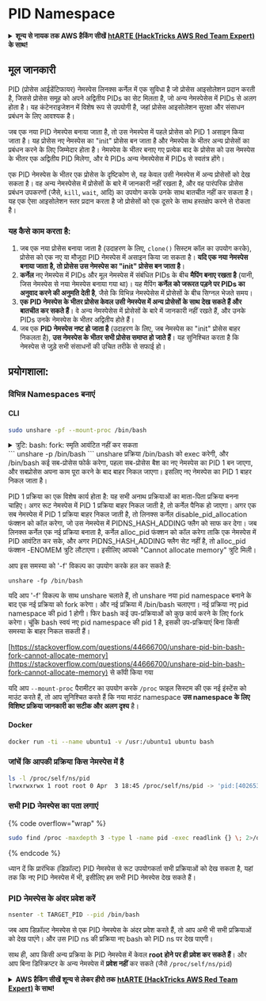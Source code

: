 # PID Namespace

<details>

<summary><strong>शून्य से नायक तक AWS हैकिंग सीखें</strong> <a href="https://training.hacktricks.xyz/courses/arte"><strong>htARTE (HackTricks AWS Red Team Expert)</strong></a><strong> के साथ!</strong></summary>

HackTricks का समर्थन करने के अन्य तरीके:

* यदि आप चाहते हैं कि आपकी **कंपनी का विज्ञापन HackTricks में दिखाई दे** या **HackTricks को PDF में डाउनलोड करें**, तो [**सब्सक्रिप्शन प्लान्स**](https://github.com/sponsors/carlospolop) देखें!
* [**आधिकारिक PEASS & HackTricks स्वैग प्राप्त करें**](https://peass.creator-spring.com)
* [**The PEASS Family**](https://opensea.io/collection/the-peass-family) की खोज करें, हमारा विशेष [**NFTs**](https://opensea.io/collection/the-peass-family) संग्रह
* 💬 [**Discord समूह**](https://discord.gg/hRep4RUj7f) में **शामिल हों** या [**telegram समूह**](https://t.me/peass) में या **Twitter** पर मुझे 🐦 [**@carlospolopm**](https://twitter.com/carlospolopm) **का अनुसरण करें**.
* **HackTricks** के [**github repos**](https://github.com/carlospolop/hacktricks) और [**HackTricks Cloud**](https://github.com/carlospolop/hacktricks-cloud) में PRs सबमिट करके अपनी हैकिंग ट्रिक्स साझा करें.

</details>

## मूल जानकारी

PID (प्रोसेस आईडेंटिफायर) नेमस्पेस लिनक्स कर्नेल में एक सुविधा है जो प्रोसेस आइसोलेशन प्रदान करती है, जिससे प्रोसेस समूह को अपने अद्वितीय PIDs का सेट मिलता है, जो अन्य नेमस्पेसेस में PIDs से अलग होता है। यह कंटेनराइजेशन में विशेष रूप से उपयोगी है, जहां प्रोसेस आइसोलेशन सुरक्षा और संसाधन प्रबंधन के लिए आवश्यक है।

जब एक नया PID नेमस्पेस बनाया जाता है, तो उस नेमस्पेस में पहले प्रोसेस को PID 1 असाइन किया जाता है। यह प्रोसेस नए नेमस्पेस का "init" प्रोसेस बन जाता है और नेमस्पेस के भीतर अन्य प्रोसेसों का प्रबंधन करने के लिए जिम्मेदार होता है। नेमस्पेस के भीतर बनाए गए प्रत्येक बाद के प्रोसेस को उस नेमस्पेस के भीतर एक अद्वितीय PID मिलेगा, और ये PIDs अन्य नेमस्पेसेस में PIDs से स्वतंत्र होंगे।

एक PID नेमस्पेस के भीतर एक प्रोसेस के दृष्टिकोण से, वह केवल उसी नेमस्पेस में अन्य प्रोसेसों को देख सकता है। वह अन्य नेमस्पेसेस में प्रोसेसों के बारे में जानकारी नहीं रखता है, और वह पारंपरिक प्रोसेस प्रबंधन उपकरणों (जैसे, `kill`, `wait`, आदि) का उपयोग करके उनके साथ बातचीत नहीं कर सकता है। यह एक ऐसा आइसोलेशन स्तर प्रदान करता है जो प्रोसेसों को एक दूसरे के साथ हस्तक्षेप करने से रोकता है।

### यह कैसे काम करता है:

1. जब एक नया प्रोसेस बनाया जाता है (उदाहरण के लिए, `clone()` सिस्टम कॉल का उपयोग करके), प्रोसेस को एक नए या मौजूदा PID नेमस्पेस में असाइन किया जा सकता है। **यदि एक नया नेमस्पेस बनाया जाता है, तो प्रोसेस उस नेमस्पेस का "init" प्रोसेस बन जाता है**।
2. **कर्नेल** नए नेमस्पेस में PIDs और मूल नेमस्पेस में संबंधित PIDs के बीच **मैपिंग बनाए रखता है** (यानी, जिस नेमस्पेस से नया नेमस्पेस बनाया गया था)। यह मैपिंग **कर्नेल को जरूरत पड़ने पर PIDs का अनुवाद करने की अनुमति देती है**, जैसे कि विभिन्न नेमस्पेसेस में प्रोसेसों के बीच सिग्नल भेजते समय।
3. **एक PID नेमस्पेस के भीतर प्रोसेस केवल उसी नेमस्पेस में अन्य प्रोसेसों के साथ देख सकते हैं और बातचीत कर सकते हैं**। वे अन्य नेमस्पेसेस में प्रोसेसों के बारे में जानकारी नहीं रखते हैं, और उनके PIDs उनके नेमस्पेस के भीतर अद्वितीय होते हैं।
4. जब एक **PID नेमस्पेस नष्ट हो जाता है** (उदाहरण के लिए, जब नेमस्पेस का "init" प्रोसेस बाहर निकलता है), **उस नेमस्पेस के भीतर सभी प्रोसेस समाप्त हो जाते हैं**। यह सुनिश्चित करता है कि नेमस्पेस से जुड़े सभी संसाधनों की उचित तरीके से सफाई हो।

## प्रयोगशाला:

### विभिन्न Namespaces बनाएं

#### CLI
```bash
sudo unshare -pf --mount-proc /bin/bash
```
<details>

<summary>त्रुटि: bash: fork: स्मृति आवंटित नहीं कर सकता</summary>

यदि आप पिछली पंक्ति को `-f` के बिना चलाते हैं, तो आपको वह त्रुटि मिलेगी।\
यह त्रुटि नए नेमस्पेस में PID 1 प्रक्रिया समाप्त होने के कारण होती है।

bash चलने के बाद, bash कई नए उप-प्रक्रियाओं को कुछ करने के लिए फोर्क करेगा। यदि आप बिना -f के unshare चलाते हैं, तो bash का समान pid वर्तमान "unshare" प्रक्रिया के रूप में होगा। वर्तमान "unshare" प्रक्रिया unshare सिस्टमकॉल को कॉल करती है, एक नया pid नेमस्पेस बनाती है, लेकिन वर्तमान "unshare" प्रक्रिया नए pid नेमस्पेस में नहीं होती है। यह लिनक्स कर्नेल का वांछित व्यवहार है: प्रक्रिया A एक नया नेमस्पेस बनाती है, प्रक्रिया A स्वयं नए नेमस्पेस में नहीं डाली जाएगी, केवल प्रक्रिया A की उप-प्रक्रियाएं नए नेमस्पेस में डाली जाएंगी। इसलिए जब आप चलाते हैं:

</details>
```
unshare -p /bin/bash
```
unshare प्रक्रिया /bin/bash को exec करेगी, और /bin/bash कई सब-प्रोसेस फोर्क करेगा, पहला सब-प्रोसेस बैश का नए नेमस्पेस का PID 1 बन जाएगा, और सबप्रोसेस अपना काम पूरा करने के बाद बाहर निकल जाएगा। इसलिए नए नेमस्पेस का PID 1 बाहर निकल जाता है।

PID 1 प्रक्रिया का एक विशेष कार्य होता है: यह सभी अनाथ प्रक्रियाओं का माता-पिता प्रक्रिया बनना चाहिए। अगर रूट नेमस्पेस में PID 1 प्रक्रिया बाहर निकल जाती है, तो कर्नेल पैनिक हो जाएगा। अगर एक सब नेमस्पेस में PID 1 प्रक्रिया बाहर निकल जाती है, तो लिनक्स कर्नेल disable\_pid\_allocation फंक्शन को कॉल करेगा, जो उस नेमस्पेस में PIDNS\_HASH\_ADDING फ्लैग को साफ कर देगा। जब लिनक्स कर्नेल एक नई प्रक्रिया बनाता है, कर्नेल alloc\_pid फंक्शन को कॉल करेगा ताकि एक नेमस्पेस में PID आवंटित कर सके, और अगर PIDNS\_HASH\_ADDING फ्लैग सेट नहीं है, तो alloc\_pid फंक्शन -ENOMEM त्रुटि लौटाएगा। इसीलिए आपको "Cannot allocate memory" त्रुटि मिली।

आप इस समस्या को '-f' विकल्प का उपयोग करके हल कर सकते हैं:
```
unshare -fp /bin/bash
```
यदि आप '-f' विकल्प के साथ unshare चलाते हैं, तो unshare नया pid namespace बनाने के बाद एक नई प्रक्रिया को fork करेगा। और नई प्रक्रिया में /bin/bash चलाएगा। नई प्रक्रिया नए pid namespace की pid 1 होगी। फिर bash कई उप-प्रक्रियाओं को कुछ कार्य करने के लिए fork करेगा। चूंकि bash स्वयं नए pid namespace की pid 1 है, इसकी उप-प्रक्रियाएं बिना किसी समस्या के बाहर निकल सकती हैं।

[https://stackoverflow.com/questions/44666700/unshare-pid-bin-bash-fork-cannot-allocate-memory](https://stackoverflow.com/questions/44666700/unshare-pid-bin-bash-fork-cannot-allocate-memory) से कॉपी किया गया

</details>

यदि आप `--mount-proc` पैरामीटर का उपयोग करके `/proc` फाइल सिस्टम की एक नई इंस्टेंस को माउंट करते हैं, तो आप सुनिश्चित करते हैं कि नया माउंट namespace **उस namespace के लिए विशिष्ट प्रक्रिया जानकारी का सटीक और अलग दृश्य** है।

#### Docker
```bash
docker run -ti --name ubuntu1 -v /usr:/ubuntu1 ubuntu bash
```
### जांचें कि आपकी प्रक्रिया किस नेमस्पेस में है
```bash
ls -l /proc/self/ns/pid
lrwxrwxrwx 1 root root 0 Apr  3 18:45 /proc/self/ns/pid -> 'pid:[4026532412]'
```
### सभी PID नेमस्पेस का पता लगाएं

{% code overflow="wrap" %}
```bash
sudo find /proc -maxdepth 3 -type l -name pid -exec readlink {} \; 2>/dev/null | sort -u
```
{% endcode %}

ध्यान दें कि प्रारंभिक (डिफ़ॉल्ट) PID नेमस्पेस से रूट उपयोगकर्ता सभी प्रक्रियाओं को देख सकता है, यहां तक कि नए PID नेमस्पेस में भी, इसीलिए हम सभी PID नेमस्पेस देख सकते हैं।

### PID नेमस्पेस के अंदर प्रवेश करें
```bash
nsenter -t TARGET_PID --pid /bin/bash
```
जब आप डिफ़ॉल्ट नेमस्पेस से एक PID नेमस्पेस के अंदर प्रवेश करते हैं, तो आप अभी भी सभी प्रक्रियाओं को देख पाएंगे। और उस PID ns की प्रक्रिया नए bash को PID ns पर देख पाएगी।

साथ ही, आप किसी अन्य प्रक्रिया के PID नेमस्पेस में केवल **root होने पर ही प्रवेश कर सकते हैं**। और आप बिना डिस्क्रिप्टर के अन्य नेमस्पेस में **प्रवेश नहीं** कर सकते (जैसे `/proc/self/ns/pid`)

<details>

<summary><strong>AWS हैकिंग सीखें शून्य से लेकर हीरो तक</strong> <a href="https://training.hacktricks.xyz/courses/arte"><strong>htARTE (HackTricks AWS Red Team Expert)</strong></a><strong> के साथ!</strong></summary>

HackTricks का समर्थन करने के अन्य तरीके:

* यदि आप चाहते हैं कि आपकी **कंपनी का विज्ञापन HackTricks में दिखाई दे** या **HackTricks को PDF में डाउनलोड करें**, तो [**सब्सक्रिप्शन प्लान्स**](https://github.com/sponsors/carlospolop) देखें!
* [**आधिकारिक PEASS & HackTricks स्वैग**](https://peass.creator-spring.com) प्राप्त करें
* [**The PEASS Family**](https://opensea.io/collection/the-peass-family) की खोज करें, हमारा विशेष [**NFTs**](https://opensea.io/collection/the-peass-family) संग्रह
* 💬 [**Discord group**](https://discord.gg/hRep4RUj7f) में **शामिल हों** या [**telegram group**](https://t.me/peass) में या **Twitter** पर मुझे 🐦 [**@carlospolopm**](https://twitter.com/carlospolopm) पर **फॉलो** करें।
* **HackTricks** के [**github repos**](https://github.com/carlospolop/hacktricks) और [**HackTricks Cloud**](https://github.com/carlospolop/hacktricks-cloud) में PRs सबमिट करके अपनी हैकिंग ट्रिक्स साझा करें।

</details>
